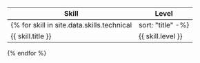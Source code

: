| Skill | Level |
| ---- | ---- |
{% for skill in site.data.skills.technical | sort: "title" -%}
{{ skill.title }} | {{ skill.level }}
{% endfor %}